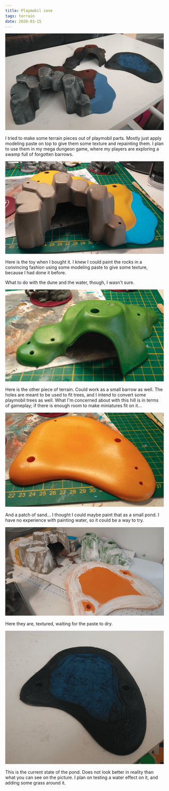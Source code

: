 ```yaml
---
title: Playmobil cove
tags: terrain
date: 2020-03-15
---
```


![image-20200730011508984](image-20200730011508984.png)

I tried to make some terrain pieces out of playmobil parts. Mostly just apply modeling paste on top to give them some texture and repainting them. I plan to use them in my mega dungeon game, where my players are exploring a swamp full of forgotten barrows.



![image-20200722150748985](image-20200722150748985.png)

Here is the toy when I bought it. I knew I could paint the rocks in a convincing fashion using some modeling paste to give some texture, because I had done it before.

What to do with the dune and the water, though, I wasn't sure.

![image-20200722150851160](image-20200722150851160.png)

Here is the other piece of terrain. Could work as a small barrow as well. The holes are meant to be used to fit trees, and I intend to convert some playmobil trees as well. What I'm concerned about with this hill is in terms of gameplay; if there is enough room to make miniatures fit on it...

![image-20200722151005626](image-20200722151005626.png)

And a patch of sand... I thought I could maybe paint that as a small pond. I have no experience with painting water, so it could be a way to try.

![image-20200722151037300](image-20200722151037300.png)

Here they are, textured, waiting for the paste to dry.

![image-20200730011619343](image-20200730011619343.png)

This is the current state of the pond. Does not look better in reality than what you can see on the picture. I plan on testing a water effect on it, and adding some grass around it.